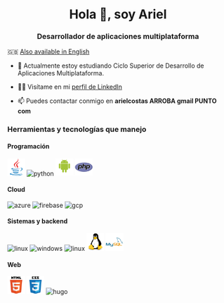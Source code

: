 <h1 align="center">Hola 👋, soy Ariel</h1>
<h3 align="center">Desarrollador de aplicaciones multiplataforma</h3>

🇬🇧 [Also available in English](https://github.com/arielcostas/arielcostas/blob/main/README.en.md)

- 🔭 Actualmente estoy estudiando Ciclo Superior de Desarrollo de Aplicaciones Multiplataforma.

- 👨‍💻 Visítame en mi [perfil de LinkedIn](https://www.linkedin.com/in/ariel-costas/)

- 📫 Puedes contactar conmigo en **arielcostas ARROBA gmail PUNTO com**

### Herramientas y tecnologías que manejo

#### Programación

<p>
  <img src="https://raw.githubusercontent.com/devicons/devicon/master/icons/java/java-original.svg" alt="java" width="40" height="40"/>
  <img src="https://www.vectorlogo.zone/logos/python/python-icon.svg" alt="python" width="40" height="40"/>
  <img src="https://raw.githubusercontent.com/devicons/devicon/master/icons/android/android-original-wordmark.svg" alt="android" width="40" height="40"/>
  <img src="https://raw.githubusercontent.com/devicons/devicon/master/icons/php/php-original.svg" alt="go" width="40" height="40"/>
</p>
  
#### Cloud

<p>
  <img src="https://www.vectorlogo.zone/logos/microsoft_azure/microsoft_azure-icon.svg" alt="azure" width="40" height="40"/>
  <img src="https://www.vectorlogo.zone/logos/firebase/firebase-icon.svg" alt="firebase" width="40" height="40"/>
  <img src="https://www.vectorlogo.zone/logos/google_cloud/google_cloud-icon.svg" alt="gcp" width="40" height="40"/>
</p>

#### Sistemas y backend

<p>
  <img src="https://www.svgrepo.com/show/342132/powershell.svg" alt="linux" width="40" height="40"/>
  <img src="https://www.svgrepo.com/show/54206/windows.svg" alt="windows" width="40" height="40" />
  <img src="https://www.svgrepo.com/show/303229/microsoft-sql-server-logo.svg" alt="linux" width="40" height="40"/>
  <img src="https://raw.githubusercontent.com/devicons/devicon/master/icons/linux/linux-original.svg" alt="linux" width="40" height="40"/>
  <img src="https://raw.githubusercontent.com/devicons/devicon/master/icons/mysql/mysql-original-wordmark.svg" alt="mysql" width="40" height="40"/>
</p>

#### Web

<p>
  <img src="https://raw.githubusercontent.com/devicons/devicon/master/icons/html5/html5-original-wordmark.svg" alt="html5" width="40" height="40"/>
  <img src="https://raw.githubusercontent.com/devicons/devicon/master/icons/css3/css3-original-wordmark.svg" alt="css3" width="40" height="40"/>
  
  <img src="https://api.iconify.design/logos-hugo.svg" alt="hugo" width="40" height="40"/>
</p>

